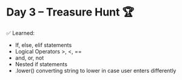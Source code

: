 # Day 3 – Treasure Hunt 🏆

✅ Learned:
- If, else, elif statements
- Logical Operators >, <, ==
- and, or, not
- Nested if statements
- .lower() converting string to lower in case user enters differently